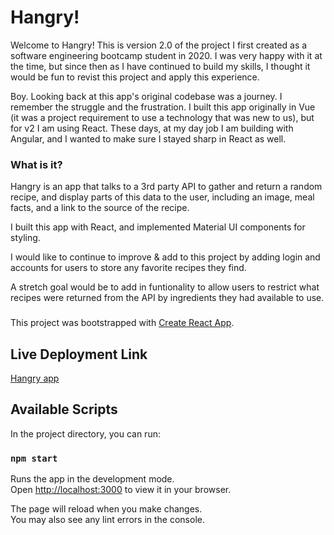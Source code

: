 # Hangry!

Welcome to Hangry! This is version 2.0 of the project I first created as a software engineering bootcamp student in 2020. I was very happy with it at the time, but since then as I have continued to build my skills, I thought it would be fun to revist this project and apply this experience.

Boy. Looking back at this app's original codebase was a journey. I remember the struggle and the frustration. I built this app originally in Vue (it was a project requirement to use a technology that was new to us), but for v2 I am using React. These days, at my day job I am building with Angular, and I wanted to make sure I stayed sharp in React as well.

### What is it?

Hangry is an app that talks to a 3rd party API to gather and return a random recipe, and display parts of this data to the user, including an image, meal facts, and a link to the source of the recipe.

I built this app with React, and implemented Material UI components for styling.

I would like to continue to improve & add to this project by adding login and accounts for users to store any favorite recipes they find.

A stretch goal would be to add in funtionality to allow users to restrict what recipes were returned from the API by ingredients they had available to use.

###

This project was bootstrapped with [Create React App](https://github.com/facebook/create-react-app).

## Live Deployment Link  
[Hangry app](https://mystifying-mccarthy-7142e6.netlify.app/)  

## Available Scripts

In the project directory, you can run:

### `npm start`

Runs the app in the development mode.\
Open [http://localhost:3000](http://localhost:3000) to view it in your browser.

The page will reload when you make changes.\
You may also see any lint errors in the console.
